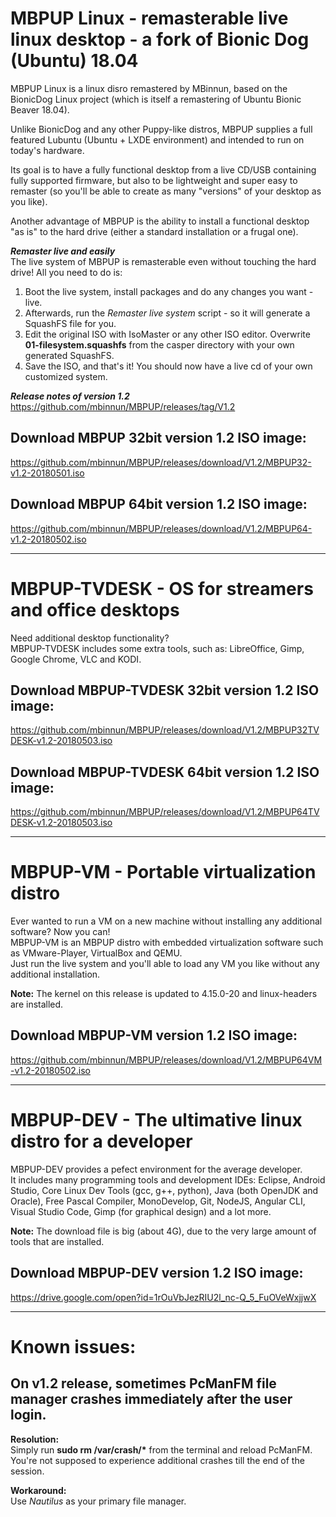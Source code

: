 MBPUP Linux - remasterable live linux desktop - a fork of Bionic Dog (Ubuntu) 18.04
=

MBPUP Linux is a linux disro remastered by MBinnun, based on the BionicDog Linux project (which is itself a remastering of Ubuntu Bionic Beaver 18.04).

Unlike BionicDog and any other Puppy-like distros, MBPUP supplies a full featured Lubuntu (Ubuntu + LXDE environment) and intended to run on today's hardware.

Its goal is to have a fully functional desktop from a live CD/USB containing fully supported firmware, but also to be lightweight and super easy to remaster (so you'll be able to create as many "versions" of your desktop as you like).

Another advantage of MBPUP is the ability to install a functional desktop "as is" to the hard drive (either a standard installation or a frugal one).


***Remaster live and easily***<br />
The live system of MBPUP is remasterable even without touching the hard drive! All you need to do is:<br />
1) Boot the live system, install packages and do any changes you want - live.
2) Afterwards, run the *Remaster live system* script - so it will generate a SquashFS file for you.
3) Edit the original ISO with IsoMaster or any other ISO editor. Overwrite **01-filesystem.squashfs** from the casper directory with your own generated SquashFS.
4) Save the ISO, and that's it! You should now have a live cd of your own customized system.


***Release notes of version 1.2***<br />
https://github.com/mbinnun/MBPUP/releases/tag/V1.2


Download MBPUP 32bit version 1.2 ISO image:
-
https://github.com/mbinnun/MBPUP/releases/download/V1.2/MBPUP32-v1.2-20180501.iso

Download MBPUP 64bit version 1.2 ISO image:
-
https://github.com/mbinnun/MBPUP/releases/download/V1.2/MBPUP64-v1.2-20180502.iso

---------------------------------------

MBPUP-TVDESK - OS for streamers and office desktops
=

Need additional desktop functionality?<br />
MBPUP-TVDESK includes some extra tools, such as: LibreOffice, Gimp, Google Chrome, VLC and KODI.

Download MBPUP-TVDESK 32bit version 1.2 ISO image:
-
https://github.com/mbinnun/MBPUP/releases/download/V1.2/MBPUP32TVDESK-v1.2-20180503.iso

Download MBPUP-TVDESK 64bit version 1.2 ISO image:
-
https://github.com/mbinnun/MBPUP/releases/download/V1.2/MBPUP64TVDESK-v1.2-20180503.iso

---------------------------------------

MBPUP-VM - Portable virtualization distro
=

Ever wanted to run a VM on a new machine without installing any additional software? Now you can!<br />
MBPUP-VM is an MBPUP distro with embedded virtualization software such as VMware-Player, VirtualBox and QEMU.<br />
Just run the live system and you'll able to load any VM you like without any additional installation.

**Note:** The kernel on this release is updated to 4.15.0-20 and linux-headers are installed.

Download MBPUP-VM version 1.2 ISO image:
-
https://github.com/mbinnun/MBPUP/releases/download/V1.2/MBPUP64VM-v1.2-20180502.iso

---------------------------------------

MBPUP-DEV - The ultimative linux distro for a developer
=

MBPUP-DEV provides a pefect environment for the average developer.<br />
It includes many programming tools and development IDEs: Eclipse, Android Studio, Core Linux Dev Tools (gcc, g++, python), Java (both OpenJDK and Oracle), Free Pascal Compiler, MonoDevelop, Git, NodeJS, Angular CLI, Visual Studio Code, Gimp (for graphical design) and a lot more.

**Note:** The download file is big (about 4G), due to the very large amount of tools that are installed.

Download MBPUP-DEV version 1.2 ISO image:
-
https://drive.google.com/open?id=1rOuVbJezRIU2l_nc-Q_5_FuOVeWxjjwX

----------------------------------------

Known issues:
=
On v1.2 release, sometimes PcManFM file manager crashes immediately after the user login.
-
**Resolution:**<br />Simply run **sudo rm /var/crash/\*** from the terminal and reload PcManFM.<br />You're not supposed to experience additional crashes till the end of the session.

**Workaround:**<br />Use *Nautilus* as your primary file manager.
